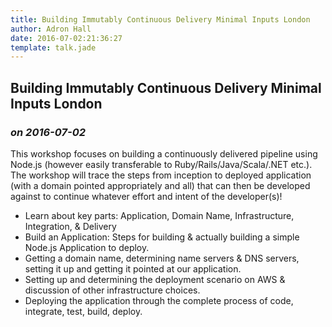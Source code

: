 ```yaml
---
title: Building Immutably Continuous Delivery Minimal Inputs London
author: Adron Hall
date: 2016-07-02:21:36:27
template: talk.jade
---
```

## Building Immutably Continuous Delivery Minimal Inputs London
### *on 2016-07-02*

This workshop focuses on building a continuously delivered pipeline using Node.js (however easily transferable to Ruby/Rails/Java/Scala/.NET etc.). The workshop will trace the steps from inception to deployed application (with a domain pointed appropriately and all) that can then be developed against to continue whatever effort and intent of the developer(s)!

* Learn about key parts: Application, Domain Name, Infrastructure, Integration, & Delivery
* Build an Application: Steps for building & actually building a simple Node.js Application to deploy.
* Getting a domain name, determining name servers & DNS servers, setting it up and getting it pointed at our application.
* Setting up and determining the deployment scenario on AWS & discussion of other infrastructure choices.
* Deploying the application through the complete process of code, integrate, test, build, deploy.
